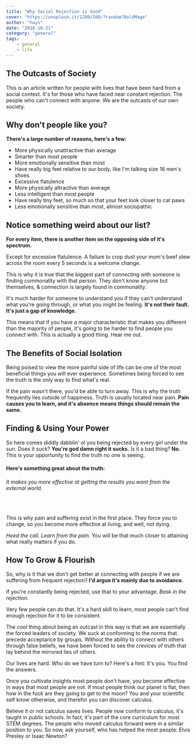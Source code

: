```yaml
---
title: "Why Social Rejection is Good"
cover: "https://unsplash.it/1280/500/?random?BoldMage"
author: "hays"
date: "2018-10-21"
category: "general"
tags:
    - general
    - life
---
```


The Outcasts of Society
-----
This is an article written for people with lives that have been hard from a social context. It's for those who have faced near constant rejection. The people who can't connect with anyone. We are the outcasts of our own society.



Why don't people like you? 
-----
**There's a large number of reasons, here's a few:**

* More physically unattractive than average
* Smarter than most people
* More emotionally sensitive than most
* Have really big feet relative to our body, like I'm talking size 16 men's shoes
* Excessive flatulence
* More physically attractive than average
* Less intelligent than most people
* Have really tiny feet, so much so that your feet look closer to cat paws
* Less emotionally sensitive than most, almost sociopathic

Notice something weird about our list? 
-----
**For every item, there is another item on the opposing side of it's spectrum.** 

Except for excessive flatulence. A failure to crop dust your mom's beef stew across the room every 5 seconds is a welcome change. 

This is why it is true that the biggest part of connecting with someone is finding commonality with that person. They don't know anyone but themselves, & connection is largely found in commonality.

It's much harder for someone to understand you if they can't understand what you're going through, or what you might be feeling. **It's not their fault. It's just a gap of knowledge.**



This means that if you have a major characteristic that makes you different than the majority of people, it's going to be harder to find people you connect with. This is actually a good thing. Hear me out.

The Benefits of Social Isolation
-----
Being poised to view the more painful side of life can be one of the most beneficial things you will ever experience. Sometimes being forced to see the truth is the only way to find what's real. 

If the pain wasn't there, you'd be able to turn away. This is why the truth frequently lies outside of happiness. Truth is usually located near pain. **Pain causes you to learn, and it's absence means things should remain the same.**


Finding & Using Your Power
-----
So here comes diddly dabblin' ol you being rejected by every girl under the sun. Does it suck? **You're god damn right it sucks.** Is it a bad thing? **No.** This is your opportunity to find the truth no one is seeing. 

<h4>Here's something great about the truth:</h4> 
<h6>It makes you more effective at getting the results you want from the external world.</h6><br />

This is why pain and suffering exist in the first place. They force you to change, so you become more effective at living, and well, not dying. 

*Heed the call. Learn from the pain.* You will be that much closer to attaining what really matters if you do.


How To Grow & Flourish
-----
So, why is it that we don't get better at connecting with people if we are suffering from frequent rejection? **I'd argue it's mainly due to avoidance.**

If you're constantly being rejected, use that to your advantage. *Bask in the rejection.* 

Very few people can do that. It's a hard skill to learn, most people can't find enough rejection for it to be consistent.



The cool thing about being an outcast in this way is that we are essentially the forced leaders of society. We suck at conforming to the norms that precede acceptance by groups. Without the ability to connect with others through false beliefs, we have been forced to see the crevices of truth that lay behind the mirrored lies of others.



Our lives are hard. Who do we have turn to? Here's a hint: It's you. You find the answers.



Once you cultivate insights most people don't have, you become effective in ways that most people are not. If most people think our planet is flat, then how in the fuck are they going to get to the moon? You and your scientific self know otherwise, and therefor you can discover calculus.



Believe it or not calculus saves lives. People now conform to calculus, it's taught in public schools. In fact, it's part of the core curriculum for most STEM degrees. The people who moved calculus forward were in a similar position to you. So now, ask yourself, who has helped the most people: Elvis Presley or Isaac Newton?